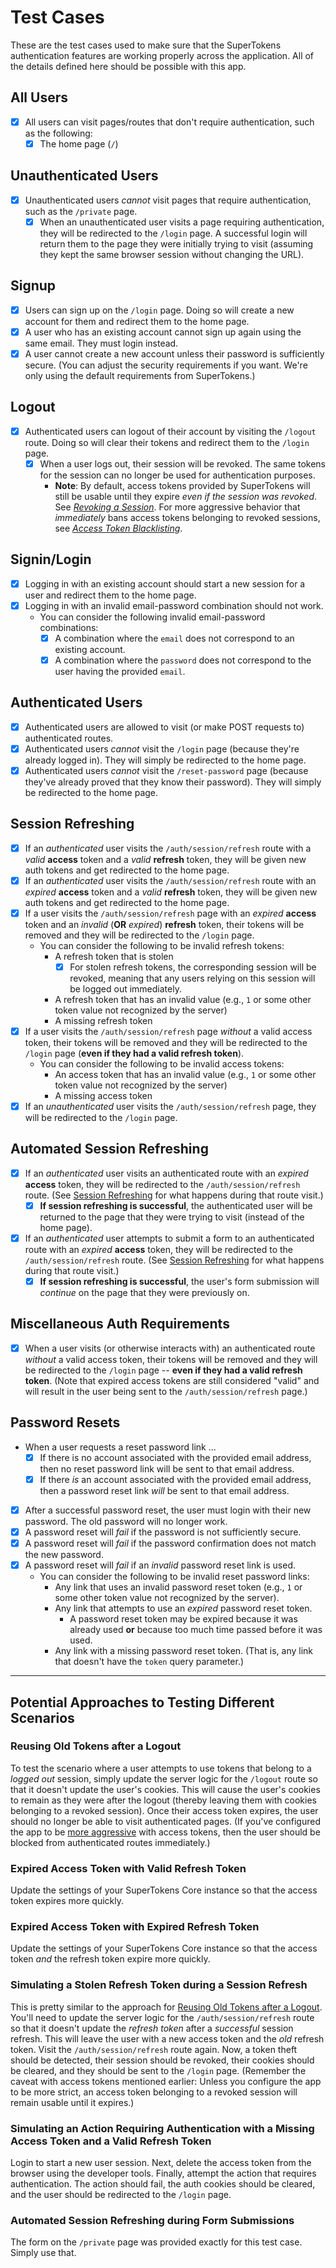 # Test Cases

These are the test cases used to make sure that the SuperTokens authentication features are working properly across the application. All of the details defined here should be possible with this app.

## All Users

- [x] All users can visit pages/routes that don't require authentication, such as the following:
  - [x] The home page (`/`)

## Unauthenticated Users

- [x] Unauthenticated users _cannot_ visit pages that require authentication, such as the `/private` page.
  - [x] When an unauthenticated user visits a page requiring authentication, they will be redirected to the `/login` page. A successful login will return them to the page they were initially trying to visit (assuming they kept the same browser session without changing the URL).

## Signup

- [x] Users can sign up on the `/login` page. Doing so will create a new account for them and redirect them to the home page.
- [x] A user who has an existing account cannot sign up again using the same email. They must login instead.
- [x] A user cannot create a new account unless their password is sufficiently secure. (You can adjust the security requirements if you want. We're only using the default requirements from SuperTokens.)

## Logout

- [x] Authenticated users can logout of their account by visiting the `/logout` route. Doing so will clear their tokens and redirect them to the `/login` page.
  - [x] When a user logs out, their session will be revoked. The same tokens for the session can no longer be used for authentication purposes.
    - **Note**: By default, access tokens provided by SuperTokens will still be usable until they expire _even if the session was revoked_. See [_Revoking a Session_](https://supertokens.com/docs/thirdparty/common-customizations/sessions/revoke-session). For more aggressive behavior that _immediately_ bans access tokens belonging to revoked sessions, see [_Access Token Blacklisting_](https://supertokens.com/docs/thirdparty/common-customizations/sessions/access-token-blacklisting).

## Signin/Login

- [x] Logging in with an existing account should start a new session for a user and redirect them to the home page.
- [x] Logging in with an invalid email-password combination should not work.
  - You can consider the following invalid email-password combinations:
    - [x] A combination where the `email` does not correspond to an existing account.
    - [x] A combination where the `password` does not correspond to the user having the provided `email`.

## Authenticated Users

- [x] Authenticated users are allowed to visit (or make POST requests to) authenticated routes.
- [x] Authenticated users _cannot_ visit the `/login` page (because they're already logged in). They will simply be redirected to the home page.
- [x] Authenticated users _cannot_ visit the `/reset-password` page (because they've already proved that they know their password). They will simply be redirected to the home page.

## Session Refreshing

- [x] If an _authenticated_ user visits the `/auth/session/refresh` route with a _valid_ **access** token and a _valid_ **refresh** token, they will be given new auth tokens and get redirected to the home page.
- [x] If an _authenticated_ user visits the `/auth/session/refresh` route with an _expired_ **access** token and a _valid_ **refresh** token, they will be given new auth tokens and get redirected to the home page.
- [x] If a user visits the `/auth/session/refresh` page with an _expired_ **access** token and an _invalid_ (**OR** _expired_) **refresh** token, their tokens will be removed and they will be redirected to the `/login` page.
  - You can consider the following to be invalid refresh tokens:
    - A refresh token that is stolen
      - [x] For stolen refresh tokens, the corresponding session will be revoked, meaning that any users relying on this session will be logged out immediately.
    - A refresh token that has an invalid value (e.g., `1` or some other token value not recognized by the server)
    - A missing refresh token
- [x] If a user visits the `/auth/session/refresh` page _without_ a valid access token, their tokens will be removed and they will be redirected to the `/login` page (**even if they had a valid refresh token**).
  - You can consider the following to be invalid access tokens:
    - An access token that has an invalid value (e.g., `1` or some other token value not recognized by the server)
    - A missing access token
- [x] If an _unauthenticated_ user visits the `/auth/session/refresh` page, they will be redirected to the `/login` page.

## Automated Session Refreshing

- [x] If an _authenticated_ user visits an authenticated route with an _expired_ **access** token, they will be redirected to the `/auth/session/refresh` route. (See [Session Refreshing](#session-refreshing) for what happens during that route visit.)
  - [x] **If session refreshing is successful**, the authenticated user will be returned to the page that they were trying to visit (instead of the home page).
- [x] If an _authenticated_ user attempts to submit a form to an authenticated route with an _expired_ **access** token, they will be redirected to the `/auth/session/refresh` route. (See [Session Refreshing](#session-refreshing) for what happens during that route visit.)
  - [x] **If session refreshing is successful**, the user's form submission will _continue_ on the page that they were previously on.

## Miscellaneous Auth Requirements

- [x] When a user visits (or otherwise interacts with) an authenticated route _without_ a valid access token, their tokens will be removed and they will be redirected to the `/login` page -- **even if they had a valid refresh token**. (Note that expired access tokens are still considered "valid" and will result in the user being sent to the `/auth/session/refresh` page.)

## Password Resets

- When a user requests a reset password link ...
  - [x] If there is no account associated with the provided email address, then no reset password link will be sent to that email address.
  - [x] If there _is_ an account associated with the provided email address, then a password reset link _will_ be sent to that email address.
- [x] After a successful password reset, the user must login with their new password. The old password will no longer work.
- [x] A password reset will _fail_ if the password is not sufficiently secure.
- [x] A password reset will _fail_ if the password confirmation does not match the new password.
- [x] A password reset will _fail_ if an _invalid_ password reset link is used.
  - You can consider the following to be invalid reset password links:
    - Any link that uses an invalid password reset token (e.g., `1` or some other token value not recognized by the server).
    - Any link that attempts to use an _expired_ password reset token.
      - A password reset token may be expired because it was already used **or** because too much time passed before it was used.
    - Any link with a missing password reset token. (That is, any link that doesn't have the `token` query parameter.)

---

## Potential Approaches to Testing Different Scenarios

### Reusing Old Tokens after a Logout

To test the scenario where a user attempts to use tokens that belong to a _logged out_ session, simply update the server logic for the `/logout` route so that it doesn't update the user's cookies. This will cause the user's cookies to remain as they were after the logout (thereby leaving them with cookies belonging to a revoked session). Once their access token expires, the user should no longer be able to visit authenticated pages. (If you've configured the app to be [more aggressive](https://supertokens.com/docs/thirdparty/common-customizations/sessions/access-token-blacklisting) with access tokens, then the user should be blocked from authenticated routes immediately.)

### Expired Access Token with Valid Refresh Token

Update the settings of your SuperTokens Core instance so that the access token expires more quickly.

### Expired Access Token with Expired Refresh Token

Update the settings of your SuperTokens Core instance so that the access token _and_ the refresh token expire more quickly.

### Simulating a Stolen Refresh Token during a Session Refresh

This is pretty similar to the approach for [Reusing Old Tokens after a Logout](#reusing-old-tokens-after-a-logout). You'll need to update the server logic for the `/auth/session/refresh` route so that it doesn't update the _refresh token_ after a _successful_ session refresh. This will leave the user with a new access token and the _old_ refresh token. Visit the `/auth/session/refresh` route again. Now, a token theft should be detected, their session should be revoked, their cookies should be cleared, and they should be sent to the `/login` page. (Remember the caveat with access tokens mentioned earlier: Unless you configure the app to be more strict, an access token belonging to a revoked session will remain usable until it expires.)

### Simulating an Action Requiring Authentication with a Missing Access Token and a Valid Refresh Token

Login to start a new user session. Next, delete the access token from the browser using the developer tools. Finally, attempt the action that requires authentication. The action should fail, the auth cookies should be cleared, and the user should be redirected to the `/login` page.

### Automated Session Refreshing during Form Submissions

The form on the `/private` page was provided exactly for this test case. Simply use that.
